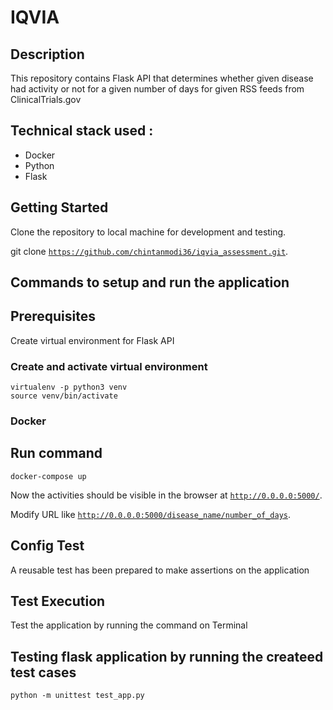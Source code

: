 IQVIA
===================================

Description
-----------------

This repository contains Flask API that determines whether given disease had activity or not for a given number of days for given RSS feeds from ClinicalTrials.gov

Technical stack used :
-----------------
- Docker
- Python
- Flask

Getting Started
-----------------
Clone the repository to local machine for development and testing.
  
git clone [`https://github.com/chintanmodi36/iqvia_assessment.git`](https://github.com/chintanmodi36/iqvia_assessment.git).

## Commands to setup and run the application
## Prerequisites
Create virtual environment for Flask API 

### Create and activate virtual environment
```
virtualenv -p python3 venv
source venv/bin/activate
```
### Docker
## Run command
```
docker-compose up
```
Now the activities should be visible in the browser at
[`http://0.0.0.0:5000/`](http://0.0.0.0:5000/).

Modify URL like 
[`http://0.0.0.0:5000/disease_name/number_of_days`](http://0.0.0.0:5000/disease_name/number_of_days/).
   
## Config Test
A reusable test has been prepared to make assertions on the application 
## Test Execution
Test the application by running the command on Terminal 
## Testing flask application by running the createed test cases
```
python -m unittest test_app.py
```
